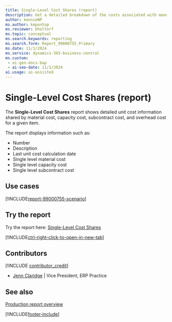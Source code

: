 ```yaml
---
title: Single-Level Cost Shares (report)
description: Get a detailed breakdown of the costs associated with manufactured items at each level of the bill of materials (BOM). The report shows the cost contributions of materials, labor, and overheads for each individual component within the BOM.
author: kennieNP
ms.author: kepontop
ms.reviewer: bholtorf
ms.topic: conceptual
ms.search.keywords: reporting
ms.search.form: Report_99000755_Primary
ms.date: 11/1/2024
ms.service: dynamics-365-business-central
ms.custom:
 - ai-gen-docs-bap
 - ai-seo-date: 11/1/2024
ai.usage: ai-assisted
---
```


# Single-Level Cost Shares (report)

The **Single-Level Cost Shares** report shows detailed unit cost information shared by material cost, capacity cost, subcontract cost, and overhead cost for a given item.

The report displays information such as: 

- Number
- Description
- Last unit cost calculation date
- Single level material cost
- Single level capacity cost
- Single level subcontract cost

## Use cases

[!INCLUDE[report-99000755-scenario](../includes/report-99000755-scenario-include.md)]

<!-- 

Prompt

Below is a report in an ERP system. Provide 3-4 use cases for different personas working with manufacturing

Format like this:    
  
As a <persona>, use the report to    
* use case 1  
* use case 2    

Do not capitalize the persona names. 

Do not start lines with "Use the data to"

## Report name
Single-Level Cost Shares

## Report description

### What the report does

### Use cases
See a detailed breakdown of the costs associated with manufactured items at each level of the Bill of Materials (BOM). The report shows the cost contributions of materials, labor, and overheads for each individual component within the BOM.

Please include your data sources and URLs

-->

## Try the report

Try the report here: [Single-Level Cost Shares](https://businesscentral.dynamics.com?report=99000755)

[!INCLUDE[ctrl-right-click-to-open-in-new-tab](../includes/ctrl-right-click-to-open-in-new-tab.md)]

## Contributors

[!INCLUDE [contributor_credit](../includes/contributor_credit.md)]

- [Jenn Claridge](https://www.linkedin.com/in/jenn-morton-sabre/) | Vice President, ERP Practice

## See also

[Production report overview](../production-reports.md)  

[!INCLUDE[footer-include](../includes/footer-banner.md)]